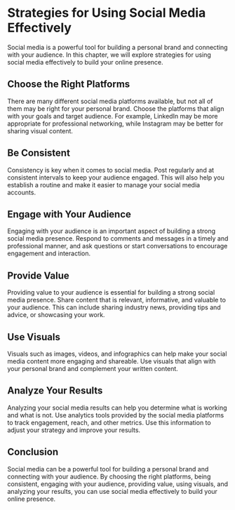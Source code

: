 Strategies for Using Social Media Effectively
=======================================================================================

Social media is a powerful tool for building a personal brand and connecting with your audience. In this chapter, we will explore strategies for using social media effectively to build your online presence.

Choose the Right Platforms
--------------------------

There are many different social media platforms available, but not all of them may be right for your personal brand. Choose the platforms that align with your goals and target audience. For example, LinkedIn may be more appropriate for professional networking, while Instagram may be better for sharing visual content.

Be Consistent
-------------

Consistency is key when it comes to social media. Post regularly and at consistent intervals to keep your audience engaged. This will also help you establish a routine and make it easier to manage your social media accounts.

Engage with Your Audience
-------------------------

Engaging with your audience is an important aspect of building a strong social media presence. Respond to comments and messages in a timely and professional manner, and ask questions or start conversations to encourage engagement and interaction.

Provide Value
-------------

Providing value to your audience is essential for building a strong social media presence. Share content that is relevant, informative, and valuable to your audience. This can include sharing industry news, providing tips and advice, or showcasing your work.

Use Visuals
-----------

Visuals such as images, videos, and infographics can help make your social media content more engaging and shareable. Use visuals that align with your personal brand and complement your written content.

Analyze Your Results
--------------------

Analyzing your social media results can help you determine what is working and what is not. Use analytics tools provided by the social media platforms to track engagement, reach, and other metrics. Use this information to adjust your strategy and improve your results.

Conclusion
----------

Social media can be a powerful tool for building a personal brand and connecting with your audience. By choosing the right platforms, being consistent, engaging with your audience, providing value, using visuals, and analyzing your results, you can use social media effectively to build your online presence.
